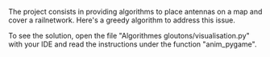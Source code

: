 The project consists in providing algorithms to place antennas on a map and cover a railnetwork.
Here's a greedy algorithm to address this issue.

To see the solution, open the file "Algorithmes gloutons/visualisation.py" with your IDE and read the instructions under the function "anim_pygame".
